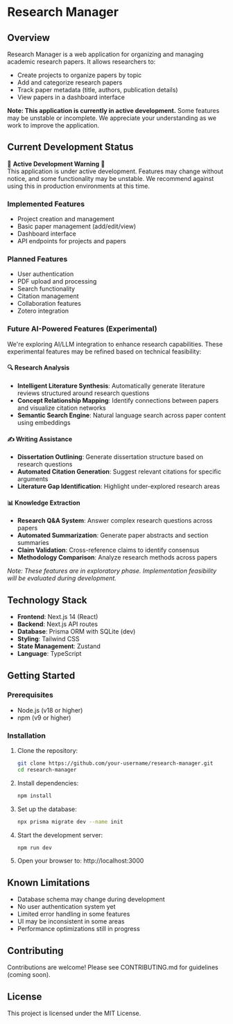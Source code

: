 # Research Manager

## Overview
Research Manager is a web application for organizing and managing academic research papers. It allows researchers to:
- Create projects to organize papers by topic
- Add and categorize research papers
- Track paper metadata (title, authors, publication details)
- View papers in a dashboard interface

**Note: This application is currently in active development.** Some features may be unstable or incomplete. We appreciate your understanding as we work to improve the application.

## Current Development Status
🚧 **Active Development Warning** 🚧  
This application is under active development. Features may change without notice, and some functionality may be unstable. We recommend against using this in production environments at this time.

### Implemented Features
- Project creation and management
- Basic paper management (add/edit/view)
- Dashboard interface
- API endpoints for projects and papers

### Planned Features
- User authentication
- PDF upload and processing
- Search functionality
- Citation management
- Collaboration features
- Zotero integration

### Future AI-Powered Features (Experimental)

We're exploring AI/LLM integration to enhance research capabilities. These experimental features may be refined based on technical feasibility:

#### 🔍 Research Analysis
- **Intelligent Literature Synthesis**: Automatically generate literature reviews structured around research questions  
- **Concept Relationship Mapping**: Identify connections between papers and visualize citation networks  
- **Semantic Search Engine**: Natural language search across paper content using embeddings  

#### ✍️ Writing Assistance
- **Dissertation Outlining**: Generate dissertation structure based on research questions  
- **Automated Citation Generation**: Suggest relevant citations for specific arguments  
- **Literature Gap Identification**: Highlight under-explored research areas  

#### 📊 Knowledge Extraction
- **Research Q&A System**: Answer complex research questions across papers  
- **Automated Summarization**: Generate paper abstracts and section summaries  
- **Claim Validation**: Cross-reference claims to identify consensus  
- **Methodology Comparison**: Analyze research methods across papers  

*Note: These features are in exploratory phase. Implementation feasibility will be evaluated during development.*

## Technology Stack
- **Frontend**: Next.js 14 (React)
- **Backend**: Next.js API routes
- **Database**: Prisma ORM with SQLite (dev)
- **Styling**: Tailwind CSS
- **State Management**: Zustand
- **Language**: TypeScript

## Getting Started

### Prerequisites
- Node.js (v18 or higher)
- npm (v9 or higher)

### Installation
1. Clone the repository:
   ```bash
   git clone https://github.com/your-username/research-manager.git
   cd research-manager
   ```

2. Install dependencies:
   ```bash
   npm install
   ```

3. Set up the database:
   ```bash
   npx prisma migrate dev --name init
   ```

4. Start the development server:
   ```bash
   npm run dev
   ```

5. Open your browser to: http://localhost:3000

## Known Limitations
- Database schema may change during development
- No user authentication system yet
- Limited error handling in some features
- UI may be inconsistent in some areas
- Performance optimizations still in progress

## Contributing
Contributions are welcome! Please see CONTRIBUTING.md for guidelines (coming soon).

## License
This project is licensed under the MIT License.
